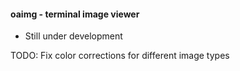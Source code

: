 #### oaimg - terminal image viewer ####

- Still under development

TODO:
    Fix color corrections for different image types

